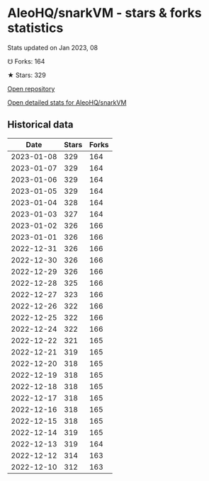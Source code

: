 # AleoHQ/snarkVM - stars & forks statistics

Stats updated on Jan 2023, 08

☋ Forks: 164

★ Stars: 329

[Open repository](https://github.com/AleoHQ/snarkVM)

[Open detailed stats for AleoHQ/snarkVM](https://reviewgithub.com/rep/AleoHQ/snarkVM)

## Historical data
| Date | Stars | Forks |
|------|-------|-------|
| 2023-01-08 | 329 | 164 | 
| 2023-01-07 | 329 | 164 | 
| 2023-01-06 | 329 | 164 | 
| 2023-01-05 | 329 | 164 | 
| 2023-01-04 | 328 | 164 | 
| 2023-01-03 | 327 | 164 | 
| 2023-01-02 | 326 | 166 | 
| 2023-01-01 | 326 | 166 | 
| 2022-12-31 | 326 | 166 | 
| 2022-12-30 | 326 | 166 | 
| 2022-12-29 | 326 | 166 | 
| 2022-12-28 | 325 | 166 | 
| 2022-12-27 | 323 | 166 | 
| 2022-12-26 | 322 | 166 | 
| 2022-12-25 | 322 | 166 | 
| 2022-12-24 | 322 | 166 | 
| 2022-12-22 | 321 | 165 | 
| 2022-12-21 | 319 | 165 | 
| 2022-12-20 | 318 | 165 | 
| 2022-12-19 | 318 | 165 | 
| 2022-12-18 | 318 | 165 | 
| 2022-12-17 | 318 | 165 | 
| 2022-12-16 | 318 | 165 | 
| 2022-12-15 | 318 | 165 | 
| 2022-12-14 | 319 | 165 | 
| 2022-12-13 | 319 | 164 | 
| 2022-12-12 | 314 | 163 | 
| 2022-12-10 | 312 | 163 | 

